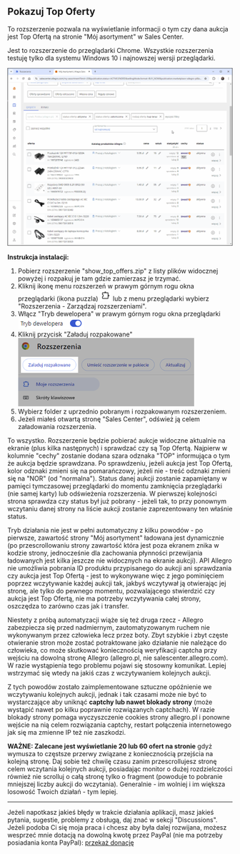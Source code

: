 ## Pokazuj Top Oferty
To rozszerzenie pozwala na wyświetlanie informacji o tym czy dana aukcja jest Top Ofertą na stronie "Mój asortyment" w Sales Center. 

Jest to rozszerzenie do przeglądarki Chrome. Wszystkie rozszerzenia testuję tylko dla systemu Windows 10 i najnowszej wersji przeglądarki.

![Alt text](assets/show_top_offers.gif)

**Instrukcja instalacji:**
1. Pobierz rozszerzenie "show_top_offers.zip" z listy plików widocznej powyżej i rozpakuj je tam gdzie zamierzasz je trzymać.
2. Kliknij ikonę menu rozszerzeń w prawym górnym rogu okna przeglądarki (ikona puzzla) ![Alt text](assets/chrome_extensions_menu_icon.png) lub z menu przeglądarki wybierz "Rozszerzenia - Zarządzaj rozszerzeniami".
3. Włącz "Tryb dewelopera" w prawym górnym rogu okna przeglądarki ![Alt text](assets/chrome_enabled_developer_mode.png)
4. Kliknij przycisk "Załaduj rozpakowane"  
![Alt text](assets/chrome_extensions_load_unpacked_button.png)
5. Wybierz folder z uprzednio pobranym i rozpakowanym rozszerzeniem.  
6. Jeżeli miałeś otwartą stronę "Sales Center", odśwież ją celem załadowania rozszerzenia.

To wszystko. Rozszerzenie będzie pobierać aukcje widoczne aktualnie na ekranie (plus kilka następnych) i sprawdzać czy są Top Ofertą. Najpierw w kolumnie "cechy" zostanie dodana szara odznaka "TOP" informująca o tym że aukcja będzie sprawdzana. Po sprawdzeniu, jeżeli aukcja jest Top Ofertą, kolor odznaki zmieni się na pomarańczowy, jeżeli nie - treść odznaki zmieni się na "NOR" (od "normalna"). Status danej aukcji zostanie zapamiętany w pamięci tymczasowej przeglądarki do momentu zamknięcia przeglądarki (nie samej karty) lub odświeżenia rozszerzenia. W pierwszej kolejności strona sprawdza czy status był już pobrany - jeżeli tak, to przy ponownym wczytaniu danej strony na liście aukcji zostanie zaprezentowany ten właśnie status.

Tryb działania nie jest w pełni automatyczny z kilku powodów - po pierwsze, zawartość strony "Mój asortyment" ładowana jest dynamicznie (po przescrollowaniu strony zawartość która jest poza ekranem znika w kodzie strony, jednocześnie dla zachowania płynności przewijania ładowanych jest kilka jeszcze nie widocznych na ekranie aukcji). API Allegro nie umożliwia pobrania ID produktu przypisanego do aukcji ani sprawdzania czy aukcja jest Top Ofertą - jest to wykonywane więc z jego pominięciem poprzez wczytywanie każdej aukcji tak, jakbyś wczytywał ją otwierając jej stronę, ale tylko do pewnego momentu, pozwalającego stwierdzić czy aukcja jest Top Ofertą, nie ma potrzeby wczytywania całej strony, oszczędza to zarówno czas jak i transfer.

Niestety z próbą automatyzacji wiąże się też druga rzecz - Allegro zabezpiecza się przed nadmiernym, zautomatyzowanym ruchem nie wykonywanym przez człowieka lecz przez boty. Zbyt szybkie i zbyt częste otwieranie stron może zostać potraktowane jako działanie nie należące do człowieka, co może skutkować koniecznością weryfikacji captcha przy wejściu na dowolną stronę Allegro (allegro.pl, nie salescenter.allegro.com). W razie wystąpienia tego problemu pojawi się stosowny komunikat. Lepiej wstrzymać się wtedy na jakiś czas z wczytywaniem kolejnych aukcji.

Z tych powodów zostało zaimplementowane sztuczne opóźnienie we wczytywaniu kolejnych aukcji, jednak i tak czasami może nie być to wystarczające aby uniknąć **captchy lub nawet blokady strony** (może wystąpić nawet po kilku poprawnie rozwiązanych captchach). W razie blokady strony pomaga wyczyszczenie cookies strony allegro.pl i ponowne wejście na nią celem rozwiązania captchy, restart połączenia internetowego jak się ma zmienne IP też nie zaszkodzi. 

**WAŻNE: Zalecane jest wyświetlanie 20 lub 60 ofert na stronie** gdyż wymusza to częstsze przerwy związane z koniecznością przejścia na kolejną stronę. Daj sobie też chwilę czasu zanim przescrollujesz stronę celem wczytania kolejnych aukcji, posiadając monitor o dużej rozdzielczości również nie scrolluj o całą stronę tylko o fragment (powoduje to pobranie mniejszej liczby aukcji do wczytania). Generalnie - im wolniej i im większa losowość Twoich działań - tym lepiej.

***
Jeżeli napotkasz jakieś błędy w trakcie działania aplikacji, masz jakieś pytania, sugestie, problemy z obsługą, daj znać w sekcji "Discussions".
Jeżeli podoba Ci się moja praca i chcesz aby była dalej rozwijana, możesz wesprzeć mnie dotacją na dowolną kwotę przez PayPal (nie ma potrzeby posiadania konta PayPal): [przekaż donację](https://www.paypal.com/donate/?hosted_button_id=GVU3UC2ZY85SN&locale.x=pl_PL)
